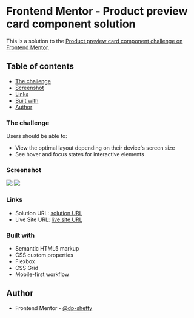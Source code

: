 # Frontend Mentor - Product preview card component solution

This is a solution to the [Product preview card component challenge on Frontend Mentor](https://www.frontendmentor.io/challenges/product-preview-card-component-GO7UmttRfa).

## Table of contents

  - [The challenge](#the-challenge)
  - [Screenshot](#screenshot)
  - [Links](#links)
  - [Built with](#built-with)
  - [Author](#author)

### The challenge

Users should be able to:

- View the optimal layout depending on their device's screen size
- See hover and focus states for interactive elements

### Screenshot

![](https://github.com/dp-shetty/product-preview-card-component-main/images/preview.jpg.jpg)
![](https://github.com/dp-shetty/product-preview-card-component-main/images/mobile-design.jpg)


### Links

- Solution URL:  [solution URL](https://github.com/dp-shetty/product-preview-card-component-main)
- Live Site URL: [live site URL](https://dp-shetty.github.io/product-preview-card-component-main/index.html)

### Built with

- Semantic HTML5 markup
- CSS custom properties
- Flexbox
- CSS Grid
- Mobile-first workflow

## Author

- Frontend Mentor - [@dp-shetty](https://www.frontendmentor.io/profile/dp-shetty)


